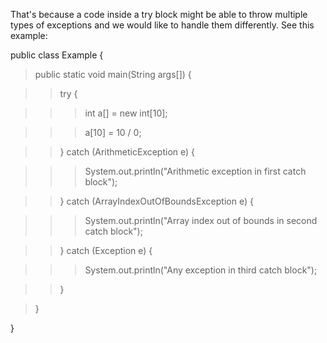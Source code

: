 That's because a code inside a try block might be able to throw multiple
types of exceptions and we would like to handle them differently. See
this example:

public class Example {

>public static void main(String args\[\]) {

>>try {

>>>int a\[\] = new int\[10\];

>>>a\[10\] = 10 / 0;

>>} catch (ArithmeticException e) {

>>>System.out.println(\"Arithmetic exception in first catch block\");

>>} catch (ArrayIndexOutOfBoundsException e) {

>>>System.out.println(\"Array index out of bounds in second catch
block\");

>>} catch (Exception e) {

>>>System.out.println(\"Any exception in third catch block\");

>>}

>}

}